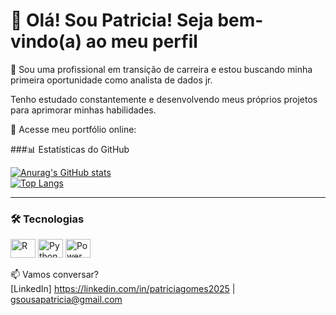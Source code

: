 # 👋 Olá! Sou Patricia! Seja bem-vindo(a) ao meu perfil

🚀 Sou uma profissional em transição de carreira e estou buscando minha primeira oportunidade como analista de dados jr. 

Tenho estudado constantemente e desenvolvendo meus próprios projetos para aprimorar minhas habilidades.

🧩 Acesse meu portfólio online:

###📊 Estatísticas do GitHub

[![Anurag's GitHub stats](https://github-readme-stats.vercel.app/api?username=gspatri&show_icons=true&theme=radical)](https://github.com/gspatri/github-readme-stats)  
[![Top Langs](https://github-readme-stats.vercel.app/api/top-langs/?username=gspatri&theme=radical)](https://github.com/gspatri/github-readme-stats)

---

### 🛠️ Tecnologias

<p align="left">
  <img height="30" width="40" src="https://cdn.jsdelivr.net/gh/devicons/devicon/icons/r/r-original.svg" alt="R" />
  <img height="30" width="40" src="https://cdn.jsdelivr.net/gh/devicons/devicon/icons/python/python-original.svg" alt="Python" />
  <img height="30" width="40" src="https://upload.wikimedia.org/wikipedia/commons/c/cf/New_Power_BI_Logo.svg" alt="Power BI" />
</p>

📫 Vamos conversar?  
[LinkedIn] https://linkedin.com/in/patriciagomes2025 | gsousapatricia@gmail.com
